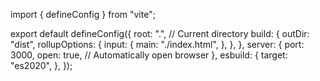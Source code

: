 import { defineConfig } from "vite";

export default defineConfig({
  root: ".", // Current directory
  build: {
    outDir: "dist",
    rollupOptions: {
      input: {
        main: "./index.html",
      },
    },
  },
  server: {
    port: 3000,
    open: true, // Automatically open browser
  },
  esbuild: {
    target: "es2020",
  },
});
